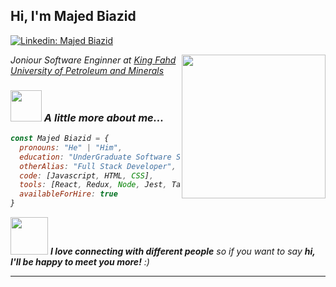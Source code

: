 <h2> Hi, I'm Majed Biazid </h2> 

[![Linkedin: Majed Biazid](https://img.shields.io/badge/-MajedBiazid-blue?style=flat-square&logo=Linkedin&logoColor=white&link=https://www.linkedin.com/in/majed-biazid-174b1b260/)](https://www.linkedin.com/in/majed-biazid-174b1b260/)

<img align='right' src="https://cemse.kaust.edu.sa/sites/default/files/2019-08/kfupm%20logo.PNG" width="230">
<p><em>Joniour Software Enginner at <a href="">King Fahd University of Petroleum and Minerals</a><img 
</em></p>

### <img src="https://tenor.com/view/waving-hand-joypixels-hi-hello-hey-there-gif-17554626" width="50"> A little more about me...  

```javascript
const Majed Biazid = {
  pronouns: "He" | "Him",
  education: "UnderGraduate Software Student",
  otherAlias: "Full Stack Developer",
  code: [Javascript, HTML, CSS],
  tools: [React, Redux, Node, Jest, Tailwind, MongoDB, Firebase],
  availableForHire: true
}
```

<img src="https://media.giphy.com/media/LnQjpWaON8nhr21vNW/giphy.gif" width="60"> <em><b>I love connecting with different people</b> so if you want to say <b>hi, I'll be happy to meet you more!</b> :)</em>

---
